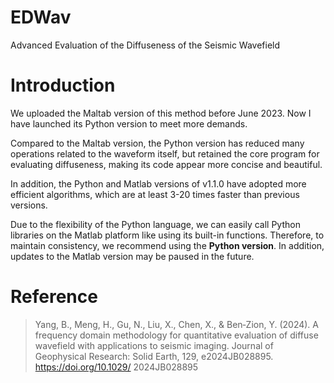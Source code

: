 # EDWav
Advanced Evaluation of the Diffuseness of the Seismic Wavefield

# Introduction
We uploaded the Maltab version of this method before June 2023. Now I have launched its Python version to meet more demands. 

Compared to the Maltab version, the Python version has reduced many operations related to the waveform itself, but retained the core program for evaluating diffuseness, making its code appear more concise and beautiful. 

In addition, the Python and Matlab versions of v1.1.0 have adopted more efficient algorithms, which are at least 3-20 times faster than previous versions.

Due to the flexibility of the Python language, we can easily call Python libraries on the Matlab platform like using its built-in functions. Therefore, to maintain consistency, we recommend using the **Python version**. In addition, updates to the Matlab version may be paused in the future.

# **Reference**
> Yang, B., Meng, H., Gu, N., Liu, X., Chen, X., & Ben‐Zion, Y. (2024). A frequency domain methodology for quantitative evaluation of diffuse wavefield with applications to seismic imaging. Journal of Geophysical Research: Solid Earth, 129, e2024JB028895. https://doi.org/10.1029/ 2024JB028895
